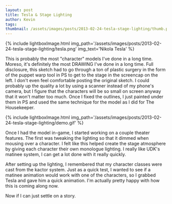 ```yaml
---
layout: post
title: Tesla & Stage Lighting
author: Kevin
tags: 
thumbnail: /assets/images/posts/2013-02-24-tesla-stage-lighting/thumb.png
---
```


{% include lightboxImage.html
  img_path='/assets/images/posts/2013-02-24-tesla-stage-lighting/tesla.png'
  img_text='Nikola Tesla'
%}

This is probably the most "character" models I've done in a long time.
Moreso, it's definitely the most DRAWING I've done in a long time.
Full disclosure, this sketch had to go through a ton of plastic surgery
in the form of the puppet warp tool in PS to get to the stage in the screencap on the left.
I don't even feel comfortable posting the original sketch. I could probably up the quality
a lot by using a scanner instead of my phone's camera, but I figure that the characters will
be so small on screen anyway that it won't matter too much. Once I fixed the outlines,
I just painted under them in PS and used the same technique for the model as I did for The Housekeeper.

{% include lightboxImage.html
  img_path='/assets/images/posts/2013-02-24-tesla-stage-lighting/demo.gif'
%}

Once I had the model in-game, I started working on a couple theater features.
The first was tweaking the lighting so that it dimmed when mousing over a character.
I felt like this helped create the stage atmosphere by giving each character their own monologue lighting.
I really like UDK's matinee system, I can get a lot done with it really quickly.

After setting up the lighting, I remembered that my character classes were cast from the kactor system.
Just as a quick test, I wanted to see if a matinee animation would work with one of the characters,
so I grabbed Tesla and gave him a quick animation. I'm actually pretty happy with how this is coming along now.

Now if I can just settle on a story.
